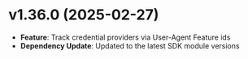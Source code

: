 # v1.36.0 (2025-02-27)

* **Feature**: Track credential providers via User-Agent Feature ids
* **Dependency Update**: Updated to the latest SDK module versions


